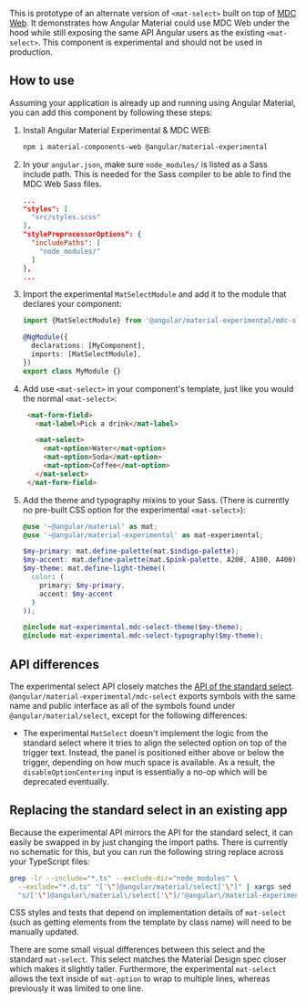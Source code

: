 This is prototype of an alternate version of `<mat-select>` built on top of
[MDC Web](https://github.com/material-components/material-components-web). It demonstrates how
Angular Material could use MDC Web under the hood while still exposing the same API Angular users as
the existing `<mat-select>`. This component is experimental and should not be used in production.

## How to use
Assuming your application is already up and running using Angular Material, you can add this
component by following these steps:

1. Install Angular Material Experimental & MDC WEB:

   ```bash
   npm i material-components-web @angular/material-experimental
   ```

2. In your `angular.json`, make sure `node_modules/` is listed as a Sass include path. This is
   needed for the Sass compiler to be able to find the MDC Web Sass files.

   ```json
   ...
   "styles": [
     "src/styles.scss"
   ],
   "stylePreprocessorOptions": {
     "includePaths": [
       "node_modules/"
     ]
   },
   ...
   ```

3. Import the experimental `MatSelectModule` and add it to the module that declares your
   component:

   ```ts
   import {MatSelectModule} from '@angular/material-experimental/mdc-select';

   @NgModule({
     declarations: [MyComponent],
     imports: [MatSelectModule],
   })
   export class MyModule {}
   ```

4. Add use `<mat-select>` in your component's template, just like you would the normal
   `<mat-select>`:

   ```html
    <mat-form-field>
      <mat-label>Pick a drink</mat-label>

      <mat-select>
        <mat-option>Water</mat-option>
        <mat-option>Soda</mat-option>
        <mat-option>Coffee</mat-option>
      </mat-select>
    </mat-form-field>
   ```

5. Add the theme and typography mixins to your Sass. (There is currently no pre-built CSS option for
   the experimental `<mat-select>`):

   ```scss
   @use '~@angular/material' as mat;
   @use '~@angular/material-experimental' as mat-experimental;

   $my-primary: mat.define-palette(mat.$indigo-palette);
   $my-accent: mat.define-palette(mat.$pink-palette, A200, A100, A400);
   $my-theme: mat.define-light-theme((
     color: (
       primary: $my-primary,
       accent: $my-accent
     )
   ));

   @include mat-experimental.mdc-select-theme($my-theme);
   @include mat-experimental.mdc-select-typography($my-theme);
   ```

## API differences
The experimental select API closely matches the
[API of the standard select](https://material.angular.io/components/select/api).
`@angular/material-experimental/mdc-select` exports symbols with the same name and public interface
as all of the symbols found under `@angular/material/select`, except for the following
differences:

* The experimental `MatSelect` doesn't implement the logic from the standard select where it
tries to align the selected option on top of the trigger text. Instead, the panel is positioned
either above or below the trigger, depending on how much space is available. As a result, the
`disableOptionCentering` input is essentially a no-op which will be deprecated eventually.

## Replacing the standard select in an existing app
Because the experimental API mirrors the API for the standard select, it can easily be swapped in
by just changing the import paths. There is currently no schematic for this, but you can run the
following string replace across your TypeScript files:

```bash
grep -lr --include="*.ts" --exclude-dir="node_modules" \
  --exclude="*.d.ts" "['\"]@angular/material/select['\"]" | xargs sed -i \
  "s/['\"]@angular\/material\/select['\"]/'@angular\/material-experimental\/mdc-select'/g"
```

CSS styles and tests that depend on implementation details of `mat-select` (such as getting elements
from the template by class name) will need to be manually updated.

There are some small visual differences between this select and the standard `mat-select`. This
select matches the Material Design spec closer which makes it slightly taller. Furthermore, the
experimental `mat-select` allows the text inside of `mat-option` to wrap to multiple lines, whereas
previously it was limited to one line.
